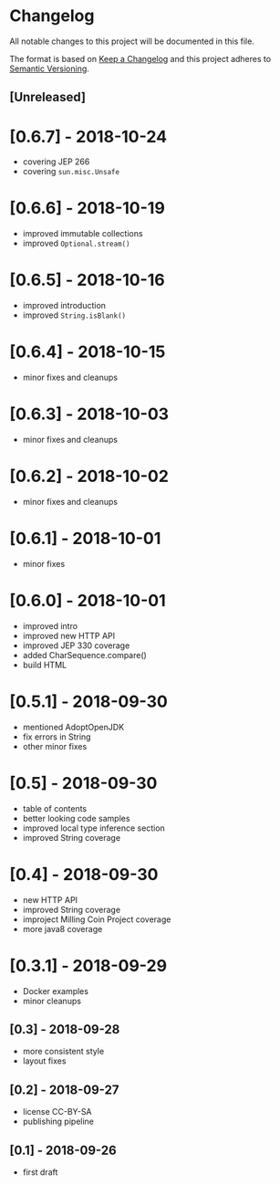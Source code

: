 # Changelog
All notable changes to this project will be documented in this file.

The format is based on [Keep a Changelog](http://keepachangelog.com/en/1.0.0/)
and this project adheres to [Semantic Versioning](http://semver.org/spec/v2.0.0.html).

## [Unreleased]

# [0.6.7] - 2018-10-24
- covering JEP 266
- covering `sun.misc.Unsafe`

# [0.6.6] - 2018-10-19
- improved immutable collections
- improved `Optional.stream()`

# [0.6.5] - 2018-10-16
- improved introduction
- improved `String.isBlank()`

# [0.6.4] - 2018-10-15
- minor fixes and cleanups

# [0.6.3] - 2018-10-03
- minor fixes and cleanups

# [0.6.2] - 2018-10-02
- minor fixes and cleanups

# [0.6.1] - 2018-10-01
- minor fixes

# [0.6.0] - 2018-10-01
- improved intro
- improved new HTTP API
- improved JEP 330 coverage
- added CharSequence.compare()
- build HTML

# [0.5.1] - 2018-09-30
- mentioned AdoptOpenJDK
- fix errors in String
- other minor fixes

# [0.5] - 2018-09-30
- table of contents
- better looking code samples
- improved local type inference section
- improved String coverage

# [0.4] - 2018-09-30
- new HTTP API
- improved String coverage
- improject Milling Coin Project coverage
- more java8 coverage

# [0.3.1] - 2018-09-29
- Docker examples
- minor cleanups

## [0.3] - 2018-09-28
- more consistent style
- layout fixes

## [0.2] - 2018-09-27
- license CC-BY-SA
- publishing pipeline

## [0.1] - 2018-09-26
- first draft
